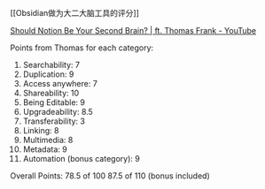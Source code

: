 [[Obsidian做为大二大脑工具的评分]]


[Should Notion Be Your Second Brain? | ft. Thomas Frank - YouTube](https://www.youtube.com/watch?v=50hWDN21ZC0)


Points from Thomas for each category:
1) Searchability: 7
2) Duplication: 9
3) Access anywhere: 7
4) Shareability: 10 
5) Being Editable: 9
6) Upgradeability: 8.5 
7) Transferability: 3
8) Linking: 8
9) Multimedia: 8 
10) Metadata: 9
11) Automation (bonus category): 9

Overall Points: 
78.5 of 100
87.5 of 110 (bonus included)